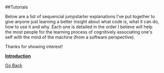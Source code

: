 ##Tutorials

Below are a list of sequencial jumpstarter explanations I've put together to give anyone just learning a better insight about what code is, what it can do, how to use it and why. Each one is detailed in the order I believe will help the most people for the learning process of cognitively associating one's self with the mind of the machine (from a software perspective).

Thanks for showing interest!


**[Introduction](https://trevorghseay.github.io/goto-Toggle/Introduction)**


[Go Back](https://trevorghseay.github.io/goto-Toggle/Practice)
